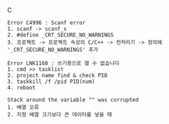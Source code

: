 C

    Error C4996 : Scanf error
    1. scanf -> scanf_s
    2. #define _CRT_SECURE_NO_WARNINGS
    3. 프로젝트 -> 프로젝트 속성의 C/C++ -> 전처리기 -> 정의에 '_CRT_SECURE_NO_WARNINGS' 추가

    Error LNK1168 : 쓰기용으로 열 수 없습니다
    1. cmd >> tasklist
    2. project name find & check PID
    3. taskkill /f /pid PID(num)
    4. reboot
    
    Stack around the variable "" was corrupted
    1. 배열 오류
    2. 지정 배열 크기보다 큰 데이터를 넣을 때

